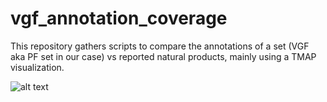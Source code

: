 # vgf_annotation_coverage
This repository gathers scripts to compare the annotations of a set (VGF aka PF set in our case) vs reported natural products, mainly using a TMAP visualization.

![alt text](https://github.com/mandelbrot-project/vgf_annotation_coverage/main/tmap_figure_v0.jpg)
